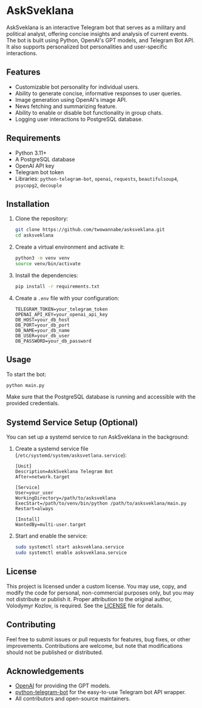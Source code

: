 # AskSveklana

AskSveklana is an interactive Telegram bot that serves as a military and political analyst, offering concise insights and analysis of current events. The bot is built using Python, OpenAI's GPT models, and Telegram Bot API. It also supports personalized bot personalities and user-specific interactions.

## Features
- Customizable bot personality for individual users.
- Ability to generate concise, informative responses to user queries.
- Image generation using OpenAI's image API.
- News fetching and summarizing feature.
- Ability to enable or disable bot functionality in group chats.
- Logging user interactions to PostgreSQL database.

## Requirements
- Python 3.11+
- A PostgreSQL database
- OpenAI API key
- Telegram bot token
- Libraries: `python-telegram-bot`, `openai`, `requests`, `beautifulsoup4`, `psycopg2`, `decouple`

## Installation
1. Clone the repository:
   ```bash
   git clone https://github.com/twowannabe/asksveklana.git
   cd asksveklana
   ```

2. Create a virtual environment and activate it:
   ```bash
   python3 -m venv venv
   source venv/bin/activate
   ```

3. Install the dependencies:
   ```bash
   pip install -r requirements.txt
   ```

4. Create a `.env` file with your configuration:
   ```
   TELEGRAM_TOKEN=your_telegram_token
   OPENAI_API_KEY=your_openai_api_key
   DB_HOST=your_db_host
   DB_PORT=your_db_port
   DB_NAME=your_db_name
   DB_USER=your_db_user
   DB_PASSWORD=your_db_password
   ```

## Usage
To start the bot:
```bash
python main.py
```

Make sure that the PostgreSQL database is running and accessible with the provided credentials.

## Systemd Service Setup (Optional)
You can set up a systemd service to run AskSveklana in the background:

1. Create a systemd service file (`/etc/systemd/system/asksvetlana.service`):
   ```
   [Unit]
   Description=AskSveklana Telegram Bot
   After=network.target

   [Service]
   User=your_user
   WorkingDirectory=/path/to/asksveklana
   ExecStart=/path/to/venv/bin/python /path/to/asksveklana/main.py
   Restart=always

   [Install]
   WantedBy=multi-user.target
   ```

2. Start and enable the service:
   ```bash
   sudo systemctl start asksveklana.service
   sudo systemctl enable asksveklana.service
   ```

## License
This project is licensed under a custom license. You may use, copy, and modify the code for personal, non-commercial purposes only, but you may not distribute or publish it. Proper attribution to the original author, Volodymyr Kozlov, is required. See the [LICENSE](LICENSE.md) file for details.

## Contributing
Feel free to submit issues or pull requests for features, bug fixes, or other improvements. Contributions are welcome, but note that modifications should not be published or distributed.

## Acknowledgements
- [OpenAI](https://openai.com) for providing the GPT models.
- [python-telegram-bot](https://github.com/python-telegram-bot/python-telegram-bot) for the easy-to-use Telegram bot API wrapper.
- All contributors and open-source maintainers.
